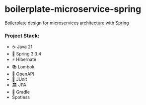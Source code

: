 # boilerplate-microservice-spring
Boilerplate design for microservices architecture with Spring

### Project Stack:

- ☕ Java 21
- 🌱 Spring 3.3.4
- ⚡ Hibernate
- 📚 Lombok
- 📖 OpenAPI
- 🧪 JUnit
- 🏛️ JPA
- 🚀 Gradle
- Spotless